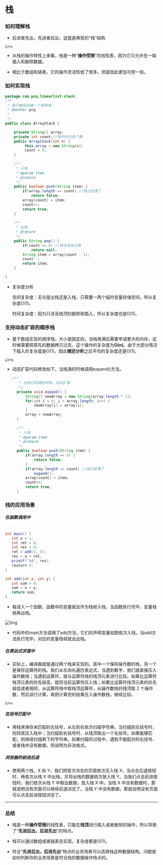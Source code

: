 # 栈

### 如何理解栈

* 后进者先出，先进者后出，这就是典型的“栈”结构

<img src="https://static001.geekbang.org/resource/image/3e/0b/3e20cca032c25168d3cc605fa7a53a0b.jpg" alt="img" style="zoom: 60%;" />

* 从栈的操作特性上来看，栈是一种“**操作受限**”的线性表，因为它只允许在一端插入和删除数据。

* 相比于数组和链表，它的操作灵活性低了很多，但是因此更加可控一些。

### 如何实现栈

```java
package com.pcq.linearlist.stack;
/**
 * 基于数组创建一个顺序栈
 * @author pcq
 *
 */
public class ArrayStack {

	private String[] array;
	private int count;//栈中的元素个数
	public ArrayStack(int n) {
		 this.array = new String[n];
		 count = 0;
	}
	
	/**
	 * 入栈
	 * @param item
	 * @return
	 */
	public boolean push(String item) {
		if(array.length == count) //栈已经满了
			return false;
		array[count] = item;
		count++;
		return true;
	}
	
	/**
	 * 出栈
	 * @return
	 */
	public String pop() {
		if(count == 0) //栈中没有元素
			return null;
		String item = array[count - 1];
		count--;
		return item;
	}

}
```

* 复杂度分析

  空间复杂度：无论是出栈还是入栈，只需要一两个临时变量存储空间，所以复杂度O(1)。

  时间复杂度：因为只涉及栈顶的删除和插入，所以复杂度也是O(1)。

### 支持动态扩容的顺序栈

* 基于数组实现的顺序栈，大小是固定的。当栈用满后需要申请更大的内存，这时候需要把原先的数据拷贝过去，这个操作的复杂度为**O(n)**。由于大部分情况下插入的复杂度是O(1)，因此**摊还分析**之后平均的复杂度还是O(1)。

<img src="https://static001.geekbang.org/resource/image/c9/bb/c936a39ad54a9fdf526e805dc18cf6bb.jpg" alt="img" style="zoom: 67%;" />

* 动态扩容代码修改如下，当栈满的时候调用expand()方法。

  ```java
  /**
  	 * 当栈已经满的时候，动态扩容
  	 */
  	private void expand() {
  		String[] newArray = new String[array.length * 2];
  		for(int i = 0; i < array.length; i++) {
  			newArray[i] = array[i];
  		}
  		array = newArray;
  	}
  	
  	/**
  	 * 入栈
  	 * @param item
  	 * @return
  	 */
  	public boolean push(String item) {
  		if(array.length == 0) {
  			return false;
  		}
  		if(array.length == count) //栈已经满了
  			expand();
  		array[count] = item;
  		count++;
  		return true;
  	}
  ```

  

### 栈的应用场景

##### 在函数调用中

```java

int main() {
   int a = 1; 
   int ret = 0;
   int res = 0;
   ret = add(3, 5);
   res = a + ret;
   printf("%d", res);
   reuturn 0;
}

int add(int x, int y) {
   int sum = 0;
   sum = x + y;
   return sum;
}
```

* 每进入一个函数，函数中的变量就会作为栈帧入栈，当函数执行完毕，变量栈帧再出栈。

![img](https://static001.geekbang.org/resource/image/17/1c/17b6c6711e8d60b61d65fb0df5559a1c.jpg)

* 代码中的main方法调用了add方法，它们的声明变量如图依次入栈，当add方法执行完毕，对应的变量栈帧就会出栈。

##### 在表达式求值中

* 实际上，编译器就是通过两个栈来实现的。其中一个保存操作数的栈，另一个是保存运算符的栈。我们从左向右遍历表达式，当遇到数字，我们就直接压入操作数栈；当遇到运算符，就与运算符栈的栈顶元素进行比较。如果比运算符栈顶元素的优先级高，就将当前运算符压入栈；如果比运算符栈顶元素的优先级低或者相同，从运算符栈中取栈顶运算符，从操作数栈的栈顶取 2 个操作数，然后进行计算，再把计算完的结果压入操作数栈，继续比较。

<img src="https://static001.geekbang.org/resource/image/bc/00/bc77c8d33375750f1700eb7778551600.jpg" alt="img" style="zoom: 60%;" />

##### 在括号匹配中

* 用栈来保存未匹配的左括号，从左到右依次扫描字符串。当扫描到左括号时，则将其压入栈中；当扫描到右括号时，从栈顶取出一个左括号。如果能够匹配，则继续扫描剩下的字符串。如果扫描的过程中，遇到不能配对的右括号，或者栈中没有数据，则说明为非法格式。



##### 浏览器的前进后退

* 使用两个栈，X 和 Y，我们把首次浏览的页面依次压入栈 X，当点击后退按钮时，再依次从栈 X 中出栈，并将出栈的数据依次放入栈 Y。当我们点击前进按钮时，我们依次从栈 Y 中取出数据，放入栈 X 中。当栈 X 中没有数据时，那就说明没有页面可以继续后退浏览了。当栈 Y 中没有数据，那就说明没有页面可以点击前进按钮浏览了。





---

### 总结

* 栈是一种**操作受限**的线性表，只能在**栈顶**进行插入或者删除的操作，所以导致了“**先进后出，后进先出**”的特点。

* 栈可以通过数组或者链表去实现。复杂度都是O(1)。
* 符合“**先进后出，后进先出**”特点的业务场景可以选择栈这种数据结构。问题是如何判断你的业务场景是符合栈的数据操作特点的。
